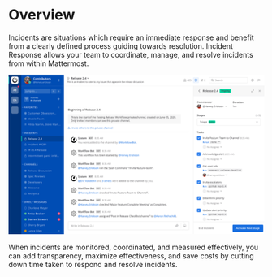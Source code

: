 # Overview

Incidents are situations which require an immediate response and benefit from a clearly defined process guiding towards resolution. Incident Response allows your team to coordinate, manage, and resolve incidents from within Mattermost.

![Incident Response plugin screenshot](assets/center_channel.png)

When incidents are monitored, coordinated, and measured effectively, you can add transparency, maximize effectiveness, and save costs by cutting down time taken to respond and resolve incidents.
